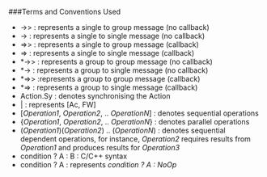 ###Terms and Conventions Used

* ->> : represents a single to group message (no callback)
* -> : represents a single to single message (no callback)
* =>> : represents a single to group message (callback)
* => : represents a single to single message (callback)
* *->> : represents a group to group message (no callback)
* *-> : represents a group to single message (no callback)
* *=>> :represents a group to group message (callback)
* *=> : represents a group to single message (callback)
* Action.Sy : denotes synchronising the Action
* | : represents [Ac, FW]
* [*Operation1*, *Operation2*, .. *OperationN*] : denotes sequential operations
* {*Operation1*, *Operation2*, .. *OperationN*} : denotes parallel operations
* (*Operation1*)(*Operation2*) .. (*OperationN*) : denotes sequential dependent operations, for instance, *Operation2* requires results from *Operation1* and produces results for *Operation3*
* condition ? A : B : C/C++ syntax
* condition ? A : represents _condition ? A : NoOp_
